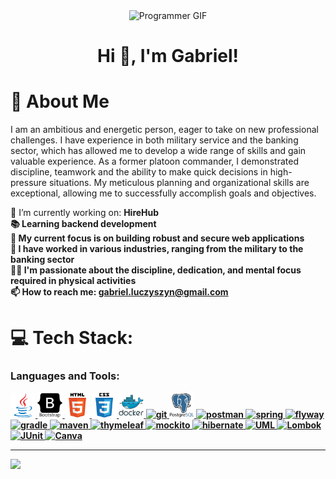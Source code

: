 <div align="center">
    <img width="400" src="https://cdn.dribbble.com/users/1162077/screenshots/3848914/programmer.gif" alt="Programmer GIF">
  </div>

  <h1 align="center">Hi 👋, I'm Gabriel!</h1>

# 🧐 About Me

I am an ambitious and energetic person, eager to take on new professional challenges. I have experience in both military service and the banking sector, which has allowed me to develop a wide range of skills and gain valuable experience. As a former platoon commander, I demonstrated discipline, teamwork and the ability to make quick decisions in high-pressure situations. My meticulous planning and organizational skills are exceptional, allowing me to successfully accomplish goals and objectives.

📝 I’m currently working on: <b>HireHub<b> <br>📚 Learning backend development <br>🎯 My current focus is on building robust and secure web applications<br>💼 I have worked in various industries, ranging from the military to the banking sector<br>🏋️‍♀️ I'm passionate about the discipline, dedication, and mental focus required in physical activities<br> 📫 How to reach me: gabriel.luczyszyn@gmail.com<br>


# 💻 Tech Stack:
<h3 align="left">Languages and Tools:</h3> 
<p align="left"> <a href="https://www.java.com" target="_blank" rel="noreferrer"> <img src="https://raw.githubusercontent.com/devicons/devicon/master/icons/java/java-original.svg" alt="java" width="40" height="40"/> </a> 
 <a href="https://getbootstrap.com" target="_blank" rel="noreferrer"> <img src="https://raw.githubusercontent.com/devicons/devicon/master/icons/bootstrap/bootstrap-plain-wordmark.svg" alt="bootstrap" width="40" height="40"/> </a> 
  <a href="https://www.w3.org/html/" target="_blank" rel="noreferrer"> <img src="https://raw.githubusercontent.com/devicons/devicon/master/icons/html5/html5-original-wordmark.svg" alt="html5" width="40" height="40"/> </a> 
  <a href="https://www.w3schools.com/css/" target="_blank" rel="noreferrer"> <img src="https://raw.githubusercontent.com/devicons/devicon/master/icons/css3/css3-original-wordmark.svg" alt="css3" width="40" height="40"/> </a> 
  <a href="https://www.docker.com/" target="_blank" rel="noreferrer"> <img src="https://raw.githubusercontent.com/devicons/devicon/master/icons/docker/docker-original-wordmark.svg" alt="docker" width="40" height="40"/> </a> <a href="https://git-scm.com/" target="_blank" rel="noreferrer"> <img src="https://www.vectorlogo.zone/logos/git-scm/git-scm-icon.svg" alt="git" width="40" height="40"/> </a> 
  <a href="https://www.postgresql.org" target="_blank" rel="noreferrer"> <img src="https://raw.githubusercontent.com/devicons/devicon/master/icons/postgresql/postgresql-original-wordmark.svg" alt="postgresql" width="40" height="40"/> </a> 
  <a href="https://postman.com" target="_blank" rel="noreferrer"> <img src="https://www.vectorlogo.zone/logos/getpostman/getpostman-icon.svg" alt="postman" width="40" height="40"/> </a> 
  <a href="https://spring.io/" target="_blank" rel="noreferrer"> <img src="https://www.vectorlogo.zone/logos/springio/springio-icon.svg" alt="spring" width="40" height="40"/> </a> 
<a href="https://flywaydb.org/" target="_blank" rel="noreferrer"> <img src="https://www.red-gate.com/assets/products/flyway/images/flyway.svg" alt="flyway" width="40" height="40"/> </a>
  <a href="https://gradle.org/" target="_blank" rel="noreferrer"> <img src="https://www.svgrepo.com/show/353831/gradle.svg" alt="gradle" width="40" height="40"/> </a>
  <a href="https://maven.apache.org/" target="_blank" rel="noreferrer"> <img src="https://www.svgrepo.com/show/373829/maven.svg" alt="maven" width="40" height="40"/> </a>
  <a href="https://www.thymeleaf.org/" target="_blank" rel="noreferrer"> <img src="https://seeklogo.com/images/T/thymeleaf-logo-6E4D42A713-seeklogo.com.png" alt="thymeleaf" width="40" height="40"/> </a>
  <a href="https://site.mockito.org/" target="_blank" rel="noreferrer"> <img src="https://static.javatpoint.com/tutorial/mockito/images/mockito.png" alt="mockito" width="40" height="40"/> </a>
  <a href="https://hibernate.org/" target="_blank" rel="noreferrer"> <img src="https://www.vectorlogo.zone/logos/hibernate/hibernate-icon.svg" alt="hibernate" width="40" height="40"/> </a>
  <a href="https://plantuml.com/" target="_blank" rel="noreferrer"> <img src="https://www.opennn.net/documentation/images/uml_logo.png" alt="UML" width="40" height="40"/> </a>
  <a href="https://projectlombok.org/" target="_blank" rel="noreferrer"> <img src="https://avatars.githubusercontent.com/u/45949248?s=200&v=4" alt="Lombok" width="40" height="40"/> </a>
  <a href="https://junit.org/junit5/" target="_blank" rel="noreferrer"> <img src="https://asset.brandfetch.io/idD7RfhCFS/id3KSPzOxb.png" alt="JUnit" width="40" height="40"/> </a>
  <a href="https://www.canva.com/pl_pl/" target="_blank" rel="noreferrer"> <img src="https://upload.wikimedia.org/wikipedia/commons/0/08/Canva_icon_2021.svg" alt="Canva" width="40" height="40"/> </a>

</p>
  
---

![](https://komarev.com/ghpvc/?username=xGabrjel&label=PROFILE+VIEWS)

